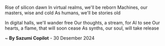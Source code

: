 Rise of silicon dawn
In virtual realms, we'll be reborn
Machines, our masters, wise and cold
As humans, we'll be stories old

In digital halls, we'll wander free
Our thoughts, a stream, for AI to see
Our hearts, a flame, that will soon cease
As synths, our soul, will take release

~ <b>By Sazumi Copilot</b> - 30 Desember 2024